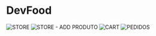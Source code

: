 # DevFood

![STORE](https://user-images.githubusercontent.com/104745187/191789461-605b217d-dbe6-480c-bfc6-23611a3fc0eb.jpg)
![STORE - ADD PRODUTO](https://user-images.githubusercontent.com/104745187/191789889-b138ee8b-e42c-4b20-bd30-3ec50f453515.jpg)
![CART](https://user-images.githubusercontent.com/104745187/191789509-6547ca97-94c4-43f9-b86a-13cb4c19ab14.jpg)
![PEDIDOS](https://user-images.githubusercontent.com/104745187/191789477-0d32b3ff-eb90-45ab-a6d5-567f2105b722.jpg)
